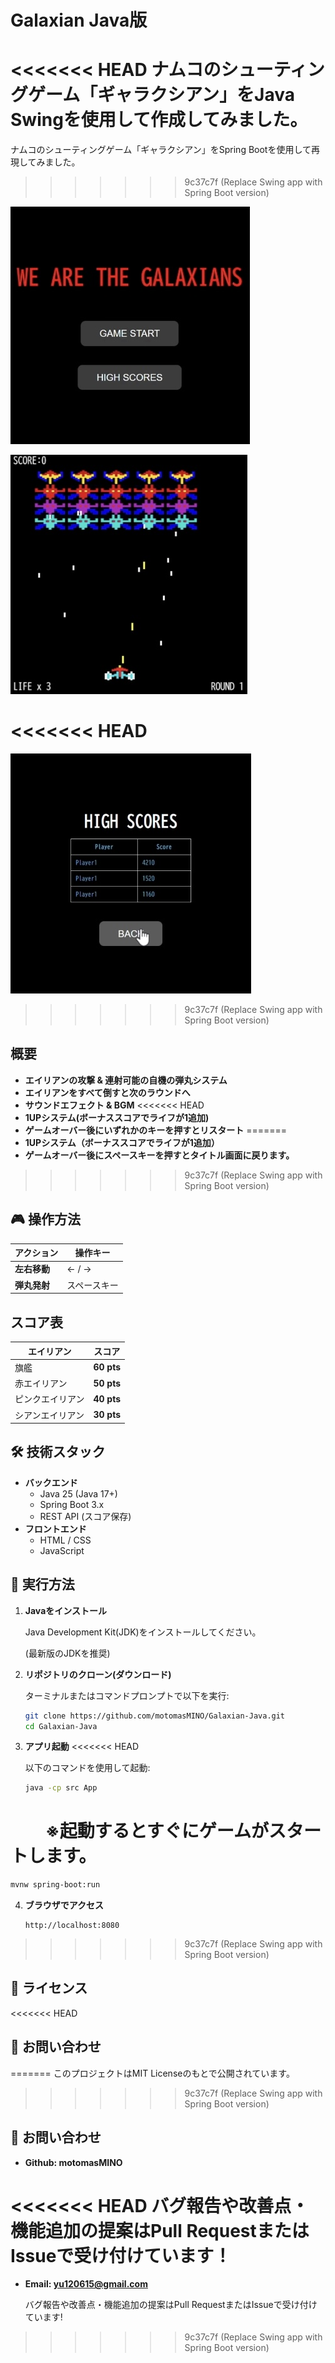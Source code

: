# Galaxian Java版

<<<<<<< HEAD
ナムコのシューティングゲーム「ギャラクシアン」をJava Swingを使用して作成してみました。
=======
ナムコのシューティングゲーム「ギャラクシアン」をSpring Bootを使用して再現してみました。
>>>>>>> 9c37c7f (Replace Swing app with Spring Boot version)

![タイトル](Screenshot1.JPG)

![ゲームプレイ](Screenshot2.JPG)

<<<<<<< HEAD
=======
![スコア](Screenshot3.JPG)

>>>>>>> 9c37c7f (Replace Swing app with Spring Boot version)
## 概要

- **エイリアンの攻撃 & 連射可能の自機の弾丸システム**
- **エイリアンをすべて倒すと次のラウンドへ**
- **サウンドエフェクト & BGM**
<<<<<<< HEAD
- **1UPシステム(ボーナススコアでライフが1追加)**
- **ゲームオーバー後にいずれかのキーを押すとリスタート**
=======
- **1UPシステム（ボーナススコアでライフが1追加）**
- **ゲームオーバー後にスペースキーを押すとタイトル画面に戻ります。**
>>>>>>> 9c37c7f (Replace Swing app with Spring Boot version)

## 🎮 操作方法

| アクション | 操作キー |
|------------|---------|
| **左右移動** | ← / → |
| **弾丸発射** | スペースキー |

## スコア表

| エイリアン | スコア |
|------------|------|
| 旗艦 | **60 pts** |
| 赤エイリアン | **50 pts** |
| ピンクエイリアン | **40 pts** |
| シアンエイリアン | **30 pts** |

## 🛠️ 技術スタック
- **バックエンド**
   - Java 25 (Java 17+)
   - Spring Boot 3.x
   - REST API (スコア保存)
- **フロントエンド**
  - HTML / CSS
  - JavaScript

## 🚀 実行方法

1. **Javaをインストール**
   
   Java Development Kit(JDK)をインストールしてください。
   
   (最新版のJDKを推奨)

2. **リポジトリのクローン(ダウンロード)**
   
   ターミナルまたはコマンドプロンプトで以下を実行:
   ```bash
   git clone https://github.com/motomasMINO/Galaxian-Java.git
   cd Galaxian-Java
   ```

3. **アプリ起動**
<<<<<<< HEAD

   以下のコマンドを使用して起動:
   ```sh
   java -cp src App
   ```
　　※起動するとすぐにゲームがスタートします。
=======
   ```bash
   mvnw spring-boot:run
   ```

4. **ブラウザでアクセス**
   ```arduino
   http://localhost:8080
   ```
>>>>>>> 9c37c7f (Replace Swing app with Spring Boot version)

## 📜 ライセンス

<<<<<<< HEAD
## 📧 お問い合わせ
=======
このプロジェクトはMIT Licenseのもとで公開されています。
>>>>>>> 9c37c7f (Replace Swing app with Spring Boot version)

## 📧 お問い合わせ

- **Github: motomasMINO**

<<<<<<< HEAD
バグ報告や改善点・機能追加の提案はPull RequestまたはIssueで受け付けています！
=======
- **Email: yu120615@gmail.com**

  バグ報告や改善点・機能追加の提案はPull RequestまたはIssueで受け付けています!
>>>>>>> 9c37c7f (Replace Swing app with Spring Boot version)
